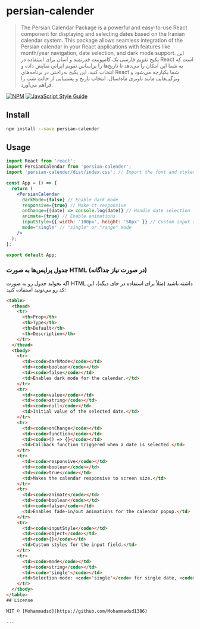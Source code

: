 # persian-calender

> The Persian Calendar Package is a powerful and easy-to-use React component for displaying and selecting dates based on the Iranian  calendar system. This package allows seamless integration of the Persian calendar in your React applications with features like month/year navigation, date selection, and dark mode support. این پکیج تقویم فارسی یک کامپوننت قدرتمند و آسان برای استفاده در React است که به شما این امکان را می‌دهد تا تاریخ‌ها را براساس تقویم ایرانی  نمایش داده و انتخاب کنید. این پکیج به‌راحتی در برنامه‌های React شما یکپارچه می‌شود و ویژگی‌هایی مانند ناوبری ماه/سال، انتخاب تاریخ و پشتیبانی از حالت شب را فراهم می‌آورد.

[![NPM](https://img.shields.io/npm/v/persian-calender.svg)](https://www.npmjs.com/package/persian-calender) [![JavaScript Style Guide](https://img.shields.io/badge/code_style-standard-brightgreen.svg)](https://standardjs.com)

## Install

```bash
npm install --save persian-calender
```

## Usage

```jsx
import React from 'react';
import PersianCalendar from 'persian-calender';
import 'persian-calender/dist/index.css'; // Import the font and styles

const App = () => {
  return (
    <PersianCalendar
      darkMode={false} // Enable dark mode
      responsive={true} // Make it responsive
      onChange={(date) => console.log(date)} // Handle date selection
      animate={true} // Enable animations
      inputStyle={{ width: '100px', height: '50px' }} // Custom input styles
      mode="single" // "single" or "range" mode
    />
  );
};

export default App;
```

### جدول پراپس‌ها به صورت HTML (در صورت نیاز جداگانه)

اگه بخواید جدول رو به صورت HTML داشته باشید (مثلاً برای استفاده در جای دیگه)، این کد رو می‌تونید استفاده کنید:

```html
<table>
  <thead>
    <tr>
      <th>Prop</th>
      <th>Type</th>
      <th>Default</th>
      <th>Description</th>
    </tr>
  </thead>
  <tbody>
    <tr>
      <td><code>darkMode</code></td>
      <td><code>boolean</code></td>
      <td><code>false</code></td>
      <td>Enables dark mode for the calendar.</td>
    </tr>
    <tr>
      <td><code>value</code></td>
      <td><code>string</code></td>
      <td><code>null</code></td>
      <td>Initial value of the selected date.</td>
    </tr>
    <tr>
      <td><code>onChange</code></td>
      <td><code>function</code></td>
      <td><code>() => {}</code></td>
      <td>Callback function triggered when a date is selected.</td>
    </tr>
    <tr>
      <td><code>responsive</code></td>
      <td><code>boolean</code></td>
      <td><code>true</code></td>
      <td>Makes the calendar responsive to screen size.</td>
    </tr>
    <tr>
      <td><code>animate</code></td>
      <td><code>boolean</code></td>
      <td><code>false</code></td>
      <td>Enables fade-in/out animations for the calendar popup.</td>
    </tr>
    <tr>
      <td><code>inputStyle</code></td>
      <td><code>object</code></td>
      <td><code>{}</code></td>
      <td>Custom styles for the input field.</td>
    </tr>
    <tr>
      <td><code>mode</code></td>
      <td><code>string</code></td>
      <td><code>'single'</code></td>
      <td>Selection mode: <code>'single'</code> for single date, <code>'range'</code> for date range.</td>
    </tr>
  </tbody>
</table>
## License

MIT © [Mohammadsd](https://github.com/Mohammadsd1386)

---
